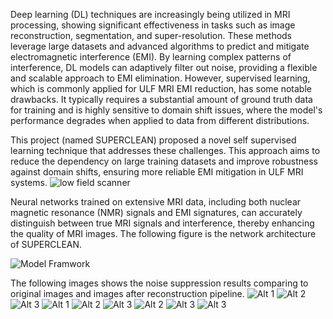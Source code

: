 Deep learning (DL) techniques are increasingly being utilized in MRI processing, showing significant effectiveness in tasks such as image reconstruction, segmentation, and super-resolution. These methods leverage large datasets and advanced algorithms to predict and mitigate electromagnetic interference (EMI). By learning complex patterns of interference, DL models can adaptively filter out noise, providing a flexible and scalable approach to EMI elimination. However, supervised learning, which is commonly applied for ULF MRI EMI reduction, has some notable drawbacks. It typically requires a substantial amount of ground truth data for training and is highly sensitive to domain shift issues, where the model's performance degrades when applied to data from different distributions. 


This project (named SUPERCLEAN) proposed a novel self supervised learning technique that addresses these challenges. 
This approach aims to reduce the dependency on large training datasets and improve robustness against domain shifts, 
ensuring more reliable EMI mitigation in ULF MRI systems. 
![low field scanner](./scanner.jpeg) 


Neural networks trained on extensive MRI data, 
including both nuclear magnetic resonance (NMR) signals and EMI signatures, can accurately distinguish between true MRI signals and interference, 
thereby enhancing the quality of MRI images. The following figure is the network architecture of SUPERCLEAN.

![Model Framwork](./SUPERCLEAN-framework.png)  

The following images shows the noise suppression results comparing to original images and images after reconstruction pipeline.
![Alt 1](./ML_Denoising_RS027.png)  ![Alt 2](./ML_Denoising_RS052.png)  ![Alt 3](./ML_Denoising_RS067.png) 
![Alt 1](./ML_Denoising_RS073.png)  ![Alt 2](./ML_Denoising_RS075.png)  ![Alt 3](./ML_Denoising_RS076.png) 
![Alt 2](./SUPERCLEAN_RS027.png)  ![Alt 3](./SUPERCLEAN_RS052.png) ![Alt 3](./phantom.png) 
